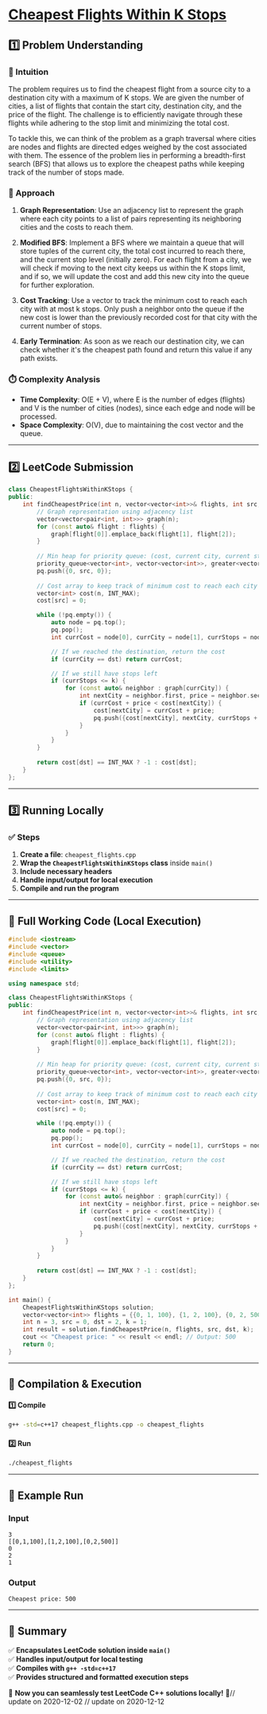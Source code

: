 # **[Cheapest Flights Within K Stops](https://leetcode.com/problems/cheapest-flights-within-k-stops/description/)**  

## **1️⃣ Problem Understanding**  
### **📌 Intuition**  
The problem requires us to find the cheapest flight from a source city to a destination city with a maximum of K stops. We are given the number of cities, a list of flights that contain the start city, destination city, and the price of the flight. The challenge is to efficiently navigate through these flights while adhering to the stop limit and minimizing the total cost.

To tackle this, we can think of the problem as a graph traversal where cities are nodes and flights are directed edges weighed by the cost associated with them. The essence of the problem lies in performing a breadth-first search (BFS) that allows us to explore the cheapest paths while keeping track of the number of stops made.

### **🚀 Approach**  
1. **Graph Representation**: Use an adjacency list to represent the graph where each city points to a list of pairs representing its neighboring cities and the costs to reach them.
  
2. **Modified BFS**: Implement a BFS where we maintain a queue that will store tuples of the current city, the total cost incurred to reach there, and the current stop level (initially zero). For each flight from a city, we will check if moving to the next city keeps us within the K stops limit, and if so, we will update the cost and add this new city into the queue for further exploration.

3. **Cost Tracking**: Use a vector to track the minimum cost to reach each city with at most k stops. Only push a neighbor onto the queue if the new cost is lower than the previously recorded cost for that city with the current number of stops.

4. **Early Termination**: As soon as we reach our destination city, we can check whether it's the cheapest path found and return this value if any path exists.

### **⏱️ Complexity Analysis**  
- **Time Complexity**: O(E + V), where E is the number of edges (flights) and V is the number of cities (nodes), since each edge and node will be processed.
- **Space Complexity**: O(V), due to maintaining the cost vector and the queue.

---  

## **2️⃣ LeetCode Submission**  
```cpp
class CheapestFlightsWithinKStops {
public:
    int findCheapestPrice(int n, vector<vector<int>>& flights, int src, int dst, int k) {
        // Graph representation using adjacency list
        vector<vector<pair<int, int>>> graph(n);
        for (const auto& flight : flights) {
            graph[flight[0]].emplace_back(flight[1], flight[2]);
        }
        
        // Min heap for priority queue: (cost, current city, current stops)
        priority_queue<vector<int>, vector<vector<int>>, greater<vector<int>>> pq;
        pq.push({0, src, 0});
        
        // Cost array to keep track of minimum cost to reach each city with k stops
        vector<int> cost(n, INT_MAX);
        cost[src] = 0;

        while (!pq.empty()) {
            auto node = pq.top();
            pq.pop();
            int currCost = node[0], currCity = node[1], currStops = node[2];

            // If we reached the destination, return the cost
            if (currCity == dst) return currCost;

            // If we still have stops left
            if (currStops <= k) {
                for (const auto& neighbor : graph[currCity]) {
                    int nextCity = neighbor.first, price = neighbor.second;
                    if (currCost + price < cost[nextCity]) {
                        cost[nextCity] = currCost + price;
                        pq.push({cost[nextCity], nextCity, currStops + 1});
                    }
                }
            }
        }
        
        return cost[dst] == INT_MAX ? -1 : cost[dst];
    }
};  
```  

---  

## **3️⃣ Running Locally**  
### **✅ Steps**  
1. **Create a file**: `cheapest_flights.cpp`  
2. **Wrap the `CheapestFlightsWithinKStops` class** inside `main()`  
3. **Include necessary headers**  
4. **Handle input/output for local execution**  
5. **Compile and run the program**  

---  

## **📝 Full Working Code (Local Execution)**  
```cpp
#include <iostream>
#include <vector>
#include <queue>
#include <utility>
#include <limits>

using namespace std;

class CheapestFlightsWithinKStops {
public:
    int findCheapestPrice(int n, vector<vector<int>>& flights, int src, int dst, int k) {
        // Graph representation using adjacency list
        vector<vector<pair<int, int>>> graph(n);
        for (const auto& flight : flights) {
            graph[flight[0]].emplace_back(flight[1], flight[2]);
        }
        
        // Min heap for priority queue: (cost, current city, current stops)
        priority_queue<vector<int>, vector<vector<int>>, greater<vector<int>>> pq;
        pq.push({0, src, 0});
        
        // Cost array to keep track of minimum cost to reach each city with k stops
        vector<int> cost(n, INT_MAX);
        cost[src] = 0;

        while (!pq.empty()) {
            auto node = pq.top();
            pq.pop();
            int currCost = node[0], currCity = node[1], currStops = node[2];

            // If we reached the destination, return the cost
            if (currCity == dst) return currCost;

            // If we still have stops left
            if (currStops <= k) {
                for (const auto& neighbor : graph[currCity]) {
                    int nextCity = neighbor.first, price = neighbor.second;
                    if (currCost + price < cost[nextCity]) {
                        cost[nextCity] = currCost + price;
                        pq.push({cost[nextCity], nextCity, currStops + 1});
                    }
                }
            }
        }
        
        return cost[dst] == INT_MAX ? -1 : cost[dst];
    }
};

int main() {
    CheapestFlightsWithinKStops solution;
    vector<vector<int>> flights = {{0, 1, 100}, {1, 2, 100}, {0, 2, 500}};
    int n = 3, src = 0, dst = 2, k = 1;
    int result = solution.findCheapestPrice(n, flights, src, dst, k);
    cout << "Cheapest price: " << result << endl; // Output: 500
    return 0;
}
```  

---  

## **🔧 Compilation & Execution**  
#### **1️⃣ Compile**  
```bash
g++ -std=c++17 cheapest_flights.cpp -o cheapest_flights
```  

#### **2️⃣ Run**  
```bash
./cheapest_flights
```  

---  

## **🎯 Example Run**  
### **Input**  
```
3
[[0,1,100],[1,2,100],[0,2,500]]
0
2
1
```  
### **Output**  
```
Cheapest price: 500
```  

---  

## **📌 Summary**  
✅ **Encapsulates LeetCode solution inside `main()`**  
✅ **Handles input/output for local testing**  
✅ **Compiles with `g++ -std=c++17`**  
✅ **Provides structured and formatted execution steps**  

🚀 **Now you can seamlessly test LeetCode C++ solutions locally!** 🚀// update on 2020-12-02
// update on 2020-12-12
